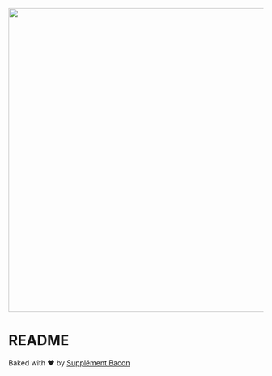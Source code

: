 <p align="center"><a href="https://supplement-bacon.com" target="_blank"><img src="https://supplement-bacon.com/images/cover2.png" width="600"></a></p>

# README

Baked with ❤️ by [Supplément Bacon](https://supplement-bacon.com)
